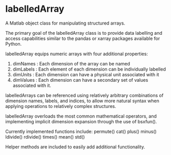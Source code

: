 # labelledArray

A Matlab object class for manipulating structured arrays.

The primary goal of the labelledArray class is to provide data labelling and access capabilities similar to the pandas or xarray packages available for Python.

labelledArray equips numeric arrays with four additional properties:
1) dimNames  : Each dimension of the array can be named
2) dimLabels : Each element of each dimension can be individually labelled
3) dimUnits  : Each dimension can have a physical unit associated with it
4) dimValues : Each dimension can have a secondary set of values associated with it.

labelledArrays can be referenced using relatively arbitrary combinations of dimension names, labels, and indices, to allow more natural syntax when applying operations to relatively complex structures.

labelledArray overloads the most common mathematical operators, and implementing implicit dimension expansion through the use of bsxfun().

Currently implemented functions include:
    permute()
    cat()
    plus()
    minus()
    ldivide()
    rdivide()
    times()
    mean()
    std()

Helper methods are included to easily add additional functionality.



